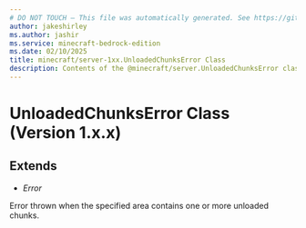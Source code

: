 ```yaml
---
# DO NOT TOUCH — This file was automatically generated. See https://github.com/mojang/minecraftapidocsgenerator to modify descriptions, examples, etc.
author: jakeshirley
ms.author: jashir
ms.service: minecraft-bedrock-edition
ms.date: 02/10/2025
title: minecraft/server-1xx.UnloadedChunksError Class
description: Contents of the @minecraft/server.UnloadedChunksError class (Version 1.x.x).
---
```

# UnloadedChunksError Class (Version 1.x.x)

## Extends
- *Error*

Error thrown when the specified area contains one or more unloaded chunks.
